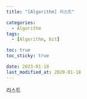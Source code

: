 ```yaml
---
title: "[Algorithm] 리스트"

categories:
  - Algorithm
tags:
  - [Algorithm, bit]

toc: true
toc_sticky: true

date: 2023-01-18
last_modified_at: 2020-01-18
---
```


리스트
